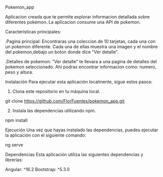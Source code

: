 Pokemon_app

Aplicacion creada que te permite explorar informacion detallada sobre diferentes pokemon.
La aplicacion consume una API de pokemon.

Características principales:

.Pagina principal: Encontraras una coleccion de 10 tarjetas, cada una con un pokemon diferente. Cada una de ellas muestra una imagen y el nombre del pokemon,debajo un boton donde dice "Ver detalle".
 
.Detalles de pokemon: "Ver detalle" te llevara a una pagina de detalles del pokemon seleccionado. Ahi podras encontrar informacion como: numero, peso y altura.


Instalación
Para ejecutar esta aplicación localmente, sigue estos pasos:

1. Clona este repositorio en tu máquina local.

git clone https://github.com/FlorFuentes/pokemon_app.git

2. Instala las dependencias utilizando npm.

npm install

Ejecución
Una vez que hayas instalado las dependencias, puedes ejecutar la aplicación con el siguiente comando:

ng serve

Dependencias
Esta aplicación utiliza las siguientes dependencias y librerías:

Angular: ^16.2
Bootstrap: ^5.3.0